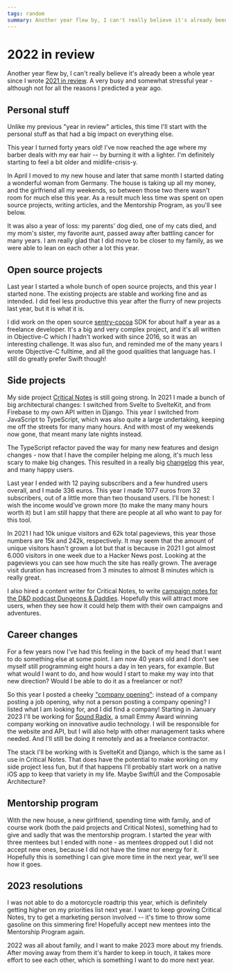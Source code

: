 ```yaml
---
tags: random
summary: Another year flew by, I can't really believe it's already been a whole year since I wrote 2021 in review. A very busy and somewhat stressful year - although not for all the reasons  I predicted a year ago.
---
```


# 2022 in review

Another year flew by, I can't really believe it's already been a whole year since I wrote [2021 in review](/articles/2021/2021-in-review/). A very busy and somewhat stressful year - although not for all the reasons  I predicted a year ago.

## Personal stuff
Unlike my previous "year in review" articles, this time I'll start with the personal stuff as that had a big impact on everything else.

This year I turned forty years old! I've now reached the age where my barber deals with my ear hair -- by burning it with a lighter. I'm definitely starting to feel a bit older and midlife-crisis-y.

In April I moved to my new house and later that same month I started dating a wonderful woman from Germany. The house is taking up all my money, and the girlfriend all my weekends, so between those two there wasn't room for much else this year. As a result much less time was spent on open source projects, writing articles, and the Mentorship Program, as you'll see below.

It was also a year of loss: my parents' dog died, one of my cats died, and my mom's sister, my favorite aunt, passed away after battling cancer for many years. I am really glad that I did move to be closer to my family, as we were able to lean on each other a lot this year.

## Open source projects
Last year I started a whole bunch of open source projects, and this year I started none. The existing projects are stable and working fine and as intended. I did feel less productive this year after the flurry of new projects last year, but it is what it is.

I did work on the open source [sentry-cocoa](https://github.com/getsentry/sentry-cocoa) SDK for about half a year as a freelance developer. It's a big and very complex project, and it's all written in Objective-C which I hadn't worked with since 2016, so it was an interesting challenge. It was also fun, and reminded me of the many years I wrote Objective-C fulltime, and all the good qualities that language has. I still do greatly prefer Swift though!

## Side projects
My side project [Critical Notes](https://www.critical-notes.com) is still going strong. In 2021 I made a bunch of big architectural changes: I switched from Svelte to SvelteKit, and from Firebase to my own API witten in Django. This year I switched from JavaScript to TypeScript, which was also quite a large undertaking, keeping me off the streets for many many hours. And with most of my weekends now gone, that meant many late nights instead.

The TypeScript refactor paved the way for many new features and design changes - now that I have the compiler helping me along, it's much less scary to make big changes. This resulted in a really big [changelog](https://www.critical-notes.com/changelog) this year, and many happy users.

Last year I ended with 12 paying subscribers and a few hundred users overall, and I made 336 euros. This year I made 1077 euros from 32 subscribers, out of a little more than two thousand users. I'll be honest: I wish the income would've grown more (to make the many many hours worth it) but I am still happy that there are people at all who want to pay for this tool.

In 2021 I had 10k unique visitors and 62k total pageviews, this year those numbers are 15k and 242k, respectively. It may seem that the amount of unique visitors hasn't grown a lot but that is because in 2021 I got almost 6.000 visitors in one week due to a Hacker News post. Looking at the pageviews you can see how much the site has really grown. The average visit duration has increased from 3 minutes to almost 8 minutes which is really great.

I also hired a content writer for Critical Notes, to write [campaign notes for the D&D podcast Dungeons & Daddies](https://www.critical-notes.com/campaigns/939). Hopefully this will attract more users, when they see how it could help them with their own campaigns and adventures.

## Career changes
For a few years now I've had this feeling in the back of my head that I want to do something else at some point. I am now 40 years old and I don't see myself still programming eight hours a day in ten years, for example. But what would I want to do, and how would I start to make my way into that new direction? Would I be able to do it as a freelancer or not?

So this year I posted a cheeky ["company opening"](/company-opening/): instead of a company posting a job opening, why not a person posting a company opening? I listed what I am looking for, and I did find a company! Starting in January 2023 I'll be working for [Sound Radix](https://www.soundradix.com), a small Emmy Award winning company working on innovative audio technology. I will be responsible for the website and API, but I will also help with other management tasks where needed. And I'll still be doing it remotely and as a freelance contractor.

The stack I'll be working with is SvelteKit and Django, which is the same as I use in Critical Notes. That does have the potential to make working on my side project less fun, but if that happens I'll probably start work on a native iOS app to keep that variety in my life. Maybe SwiftUI and the Composable Architecture?

## Mentorship program
With the new house, a new girlfriend, spending time with family, and of course work (both the paid projects and Critical Notes), something had to give and sadly that was the mentorship program. I started the year with three mentees but I ended with none - as mentees dropped out I did not accept new ones, because I did not have the time nor energy for it. Hopefully this is something I can give more time in the next year, we'll see how it goes.

## 2023 resolutions
I was not able to do a motorcycle roadtrip this year, which is definitely getting higher on my priorities list next year. I want to keep growing Critical Notes, try to get a marketing person involved -- it's time to throw some gasoline on this simmering fire! Hopefully accept new mentees into the Mentorship Program again.

2022 was all about family, and I want to make 2023 more about my friends. After moving away from them it's harder to keep in touch, it takes more effort to see each other, which is something I want to do more next year.
